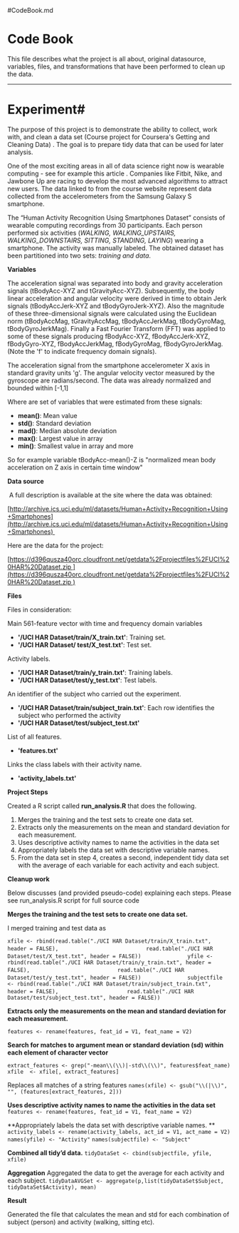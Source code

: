 #CodeBook.md
# Code Book #

This file describes what the project is all about, original datasource, variables, files, and transformations that have been performed to clean up the data.

----------
# Experiment#
The purpose of this project is to demonstrate the ability to collect, work with, and clean a data set (Course project for Coursera's Getting and Cleaning Data) . The goal is to prepare tidy data that can be used for later analysis. 

One of the most exciting areas in all of data science right now is wearable computing - see for example this article . Companies like Fitbit, Nike, and Jawbone Up are racing to develop the most advanced algorithms to attract new users. The data linked to from the course website represent data collected from the accelerometers from the Samsung Galaxy S smartphone. 

The “Human Activity Recognition Using Smartphones Dataset” consists of wearable computing recordings from 30 participants. Each person performed six activities (*WALKING, WALKING_UPSTAIRS, WALKING_DOWNSTAIRS, SITTING, STANDING, LAYING*) wearing a smartphone. The activity was manually labeled. The obtained dataset has been partitioned into two sets: *training and data*.

**Variables**

The acceleration signal was separated into body and gravity acceleration signals (tBodyAcc-XYZ and tGravityAcc-XYZ). Subsequently, the body linear acceleration and angular velocity were derived in time to obtain Jerk signals (tBodyAccJerk-XYZ and tBodyGyroJerk-XYZ). Also the magnitude of these three-dimensional signals were calculated using the Euclidean norm (tBodyAccMag, tGravityAccMag, tBodyAccJerkMag, tBodyGyroMag, tBodyGyroJerkMag). Finally a Fast Fourier Transform (FFT) was applied to some of these signals producing fBodyAcc-XYZ, fBodyAccJerk-XYZ, fBodyGyro-XYZ, fBodyAccJerkMag, fBodyGyroMag, fBodyGyroJerkMag. (Note the 'f' to indicate frequency domain signals).

The acceleration signal from the smartphone accelerometer X axis in standard gravity units 'g'. The angular velocity vector measured by the gyroscope are radians/second. The data was already normalized and bounded within [-1,1]

 Where are set of variables that were estimated from these signals:


- **mean()**: Mean value
- **std()**: Standard deviation
- **mad()**: Median absolute deviation
- **max()**: Largest value in array
- **min()**: Smallest value in array and more


So for example variable tBodyAcc-mean()-Z is "normalized mean body acceleration on Z axis in certain time window"

**Data source**

 A full description is available at the site where the data was obtained: 

[http://archive.ics.uci.edu/ml/datasets/Human+Activity+Recognition+Using+Smartphones](http://archive.ics.uci.edu/ml/datasets/Human+Activity+Recognition+Using+Smartphones) 

Here are the data for the project: 

[https://d396qusza40orc.cloudfront.net/getdata%2Fprojectfiles%2FUCI%20HAR%20Dataset.zip ](https://d396qusza40orc.cloudfront.net/getdata%2Fprojectfiles%2FUCI%20HAR%20Dataset.zip )

**Files**

Files in consideration:

Main 561-feature vector with time and frequency domain variables

- **'/UCI HAR Dataset/train/X_train.txt'**: Training set.
- **'/UCI HAR Dataset/ test/X_test.txt'**: Test set.

Activity labels.

- **'/UCI HAR Dataset/train/y_train.txt'**: Training labels.
- **'/UCI HAR Dataset/test/y_test.txt'**: Test labels.

An identifier of the subject who carried out the experiment.

- **'/UCI HAR Dataset/train/subject_train.txt'**: Each row identifies the subject who performed the activity
- **'/UCI HAR Dataset/test/subject_test.txt'**

List of all features.

- **'features.txt'**

Links the class labels with their activity name.

- **'activity_labels.txt'**

**Project Steps**

Created a R script called **run_analysis.R** that does the following.

1. Merges the training and the test sets to create one data set.
2. Extracts only the measurements on the mean and standard deviation for each measurement. 
3. Uses descriptive activity names to name the activities in the data set
4. Appropriately labels the data set with descriptive variable names. 
5. From the data set in step 4, creates a second, independent tidy data set with the average of each variable for each activity and each subject.


**Cleanup work**

Below discusses (and provided pseudo-code) explaining each steps. Please see run_analysis.R script for full source code

**Merges the training and the test sets to create one data set.**


I merged training and test data as
   
`xfile <- rbind(read.table("./UCI HAR Dataset/train/X_train.txt", header = FALSE),             `
`               read.table("./UCI HAR Dataset/test/X_test.txt", header = FALSE))               `
`yfile <- rbind(read.table("./UCI HAR Dataset/train/y_train.txt", header = FALSE),             `
`               read.table("./UCI HAR Dataset/test/y_test.txt", header = FALSE))               `
`subjectfile <- rbind(read.table("./UCI HAR Dataset/train/subject_train.txt", header = FALSE), ` 
`                     read.table("./UCI HAR Dataset/test/subject_test.txt", header = FALSE))   `



**Extracts only the measurements on the mean and standard deviation for each measurement.**

`features <- rename(features, feat_id = V1, feat_name = V2)`

**Search for matches to argument mean or standard deviation (sd)  within each element of character vector**

`extract_features <- grep("-mean\\(\\)|-std\\(\\)", features$feat_name)`
`xfile  <- xfile[, extract_features]` 

Replaces all matches of a string features 
`names(xfile) <- gsub("\\(|\\)", "", (features[extract_features, 2]))`

**Uses descriptive activity names to name the activities in the data set**
`features <- rename(features, feat_id = V1, feat_name = V2)`

**Appropriately labels the data set with descriptive variable names. **
`activity_labels <- rename(activity_labels, act_id = V1, act_name = V2)`
`names(yfile) <- "Activity"`
`names(subjectfile) <- "Subject"`

**Combined all tidy’d data.**
`tidyDataSet <- cbind(subjectfile, yfile, xfile)`

**Aggregation**
Aggregated the data to get the average for each activity and each subject.
`tidyDataAVGSet <- aggregate(p,list(tidyDataSet$Subject, tidyDataSet$Activity), mean)`

<B>Result</B>

Generated the file that calculates the mean and std for each combination of subject (person) and activity (walking, sitting etc).
